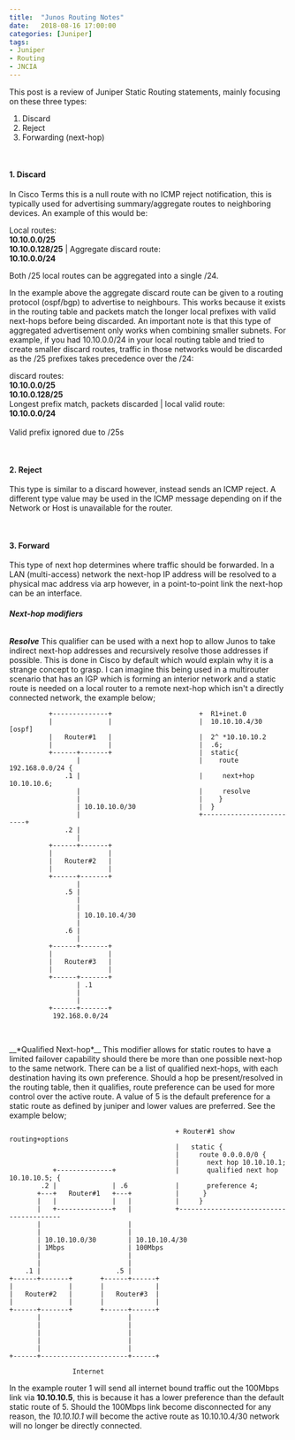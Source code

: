 ```yaml
---
title:  "Junos Routing Notes"
date:   2018-08-16 17:00:00
categories: [Juniper]
tags: 
- Juniper
- Routing
- JNCIA
---
```


This post is a review of Juniper Static Routing statements, mainly focusing on these three types:

1. Discard
2. Reject
3. Forwarding (next-hop)

<br/>

#### **1. Discard**

In Cisco Terms this is a null route with no ICMP reject notification, this is typically used for advertising summary/aggregate routes to neighboring devices. An example of this would be:

Local routes: <br> **10.10.0.0/25** <br> **10.10.0.128/25** | Aggregate discard route: <br> **10.10.0.0/24**  

Both /25 local routes can be aggregated into a single /24.

In the example above the aggregate discard route can be given to a routing protocol (ospf/bgp) to advertise to neighbours. This works because it exists in the routing table and packets match the longer local prefixes with valid next-hops before being discarded. An important note is that this type of aggregated advertisement only works when combining smaller subnets. For example, if you had 10.10.0.0/24 in your local routing table and tried to create smaller discard routes, traffic in those networks would be discarded as the /25 prefixes takes precedence over the /24:

discard routes: <br> **10.10.0.0/25** <br> **10.10.0.128/25** <br> Longest prefix match, packets discarded | local valid route: <br> **10.10.0.0/24** <br>  <br> Valid prefix ignored due to /25s

<br/>

#### **2. Reject**

This type is similar to a discard however, instead sends an ICMP reject. A different type value may be used in the ICMP message depending on if the Network or Host is unavailable for the router.

<br/>



#### **3. Forward**
This type of next hop determines where traffic should be forwarded. In a LAN (multi-access) network the next-hop IP address will be resolved to a physical mac address via arp however, in a point-to-point link the next-hop can be an interface.

###### **Next-hop modifiers** <br/>
__*Resolve*__
This qualifier can be used with a next hop to allow Junos to take indirect next-hop addresses and recursively resolve those addresses if possible. This is done in Cisco by default which would explain why it is a strange concept to grasp. I can imagine this being used in a multirouter scenario that has an IGP which is forming an interior network and a static route is needed on a local router to a remote next-hop which isn't a directly connected network, the example below;

```
          +--------------+                      +  R1+inet.0
          |              |                      |  10.10.10.4/30 [ospf]
          |   Router#1   |                      |  2^ *10.10.10.2
          |              |                      |  .6;
          +------+-------+                      |  static{
                 |                              |    route 192.168.0.0/24 {
              .1 |                              |     next+hop 10.10.10.6;
                 |                              |     resolve
                 |                              |    }
                 | 10.10.10.0/30                |  }
                 |                              +-------------------------+
              .2 |
                 |
          +------+-------+
          |              |
          |   Router#2   |
          |              |
          +------+-------+
                 |
              .5 |
                 |
                 |
                 | 10.10.10.4/30
                 |
              .6 |
                 |
          +------+-------+
          |              |
          |   Router#3   |
          |              |
          +------+-------+
                 | .1
                 |
                 |
          +------+-------+
           192.168.0.0/24


```
<br/>
__*Qualified Next-hop*__
This modifier allows for static routes to have a limited failover capability should there be more than one possible next-hop to the same network. There can be a list of qualified next-hops, with each destination having its own preference. Should a hop be present/resolved in the routing table, then it qualifies, route preference can be used for more control over the active route. A value of 5 is the default preference for a static route as defined by juniper and lower values are preferred. See the example below; 

````
                                          + Router#1 show routing+options
                                          |   static {
                                          |     route 0.0.0.0/0 {
                                          |       next hop 10.10.10.1;
           +--------------+               |       qualified next hop 10.10.10.5; {
        .2 |              | .6            |       preference 4;
       +---+   Router#1   +---+           |      }
       |   |              |   |           |     }
       |   +--------------+   |           +----------------------------------------
       |                      |
       |                      |
       | 10.10.10.0/30        | 10.10.10.4/30
       | 1Mbps                | 100Mbps
       |                      |
       |                      |
    .1 |                   .5 |
+------+-------+       +------+------+
|              |       |             |
|   Router#2   |       |   Router#3  |
|              |       |             |
+------+-------+       +------+------+
       |                      |
       |                      |
       |                      |
       |                      |
       |                      |
+------+----------------------+------+

                Internet

````

In the example router 1 will send all internet bound traffic out the 100Mbps link via **10.10.10.5**, this is because it has a lower preference than the default static route of 5. Should the 100Mbps link become disconnected for any reason, the *10.10.10.1* will become the active route as 10.10.10.4/30 network will no longer be directly connected.

